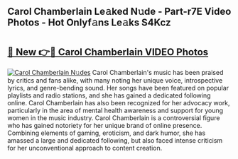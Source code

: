 ## Carol Chamberlain Le𝚊ked N𝚞de - Part-r7E Video Photos - Hot Onlyf𝚊ns Le𝚊ks S4Kcz

# <h2><a href="http://ab51627.deff.icu/?id=Carol+Chamberlain">🔗 New 👉🔴 Carol Chamberlain VIDEO Photos</a></h2>

[![Carol Chamberlain N𝚞des](https://i.imgur.com/rIISA9y.gif)](http://ab51627.deff.icu/?id=Carol+Chamberlain)
Carol Chamberlain's music has been praised by critics and fans alike, with many noting her unique voice, introspective lyrics, and genre-bending sound. Her songs have been featured on popular playlists and radio stations, and she has gained a dedicated following online. Carol Chamberlain has also been recognized for her advocacy work, particularly in the area of mental health awareness and support for young women in the music industry. Carol Chamberlain is a controversial figure who has gained notoriety for her unique brand of online presence. Combining elements of gaming, eroticism, and dark humor, she has amassed a large and dedicated following, but also faced intense criticism for her unconventional approach to content creation.

